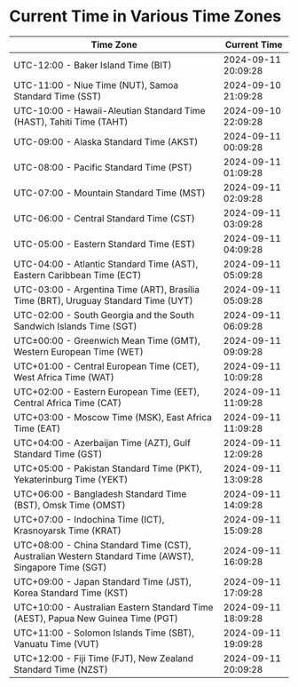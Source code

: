 # Current Time in Various Time Zones

| Time Zone | Current Time |
|-----------|--------------|
| UTC-12:00 - Baker Island Time (BIT) | 2024-09-11 20:09:28 |
| UTC-11:00 - Niue Time (NUT), Samoa Standard Time (SST) | 2024-09-10 21:09:28 |
| UTC-10:00 - Hawaii-Aleutian Standard Time (HAST), Tahiti Time (TAHT) | 2024-09-10 22:09:28 |
| UTC-09:00 - Alaska Standard Time (AKST) | 2024-09-11 00:09:28 |
| UTC-08:00 - Pacific Standard Time (PST) | 2024-09-11 01:09:28 |
| UTC-07:00 - Mountain Standard Time (MST) | 2024-09-11 02:09:28 |
| UTC-06:00 - Central Standard Time (CST) | 2024-09-11 03:09:28 |
| UTC-05:00 - Eastern Standard Time (EST) | 2024-09-11 04:09:28 |
| UTC-04:00 - Atlantic Standard Time (AST), Eastern Caribbean Time (ECT) | 2024-09-11 05:09:28 |
| UTC-03:00 - Argentina Time (ART), Brasília Time (BRT), Uruguay Standard Time (UYT) | 2024-09-11 05:09:28 |
| UTC-02:00 - South Georgia and the South Sandwich Islands Time (SGT) | 2024-09-11 06:09:28 |
| UTC±00:00 - Greenwich Mean Time (GMT), Western European Time (WET) | 2024-09-11 09:09:28 |
| UTC+01:00 - Central European Time (CET), West Africa Time (WAT) | 2024-09-11 10:09:28 |
| UTC+02:00 - Eastern European Time (EET), Central Africa Time (CAT) | 2024-09-11 11:09:28 |
| UTC+03:00 - Moscow Time (MSK), East Africa Time (EAT) | 2024-09-11 11:09:28 |
| UTC+04:00 - Azerbaijan Time (AZT), Gulf Standard Time (GST) | 2024-09-11 12:09:28 |
| UTC+05:00 - Pakistan Standard Time (PKT), Yekaterinburg Time (YEKT) | 2024-09-11 13:09:28 |
| UTC+06:00 - Bangladesh Standard Time (BST), Omsk Time (OMST) | 2024-09-11 14:09:28 |
| UTC+07:00 - Indochina Time (ICT), Krasnoyarsk Time (KRAT) | 2024-09-11 15:09:28 |
| UTC+08:00 - China Standard Time (CST), Australian Western Standard Time (AWST), Singapore Time (SGT) | 2024-09-11 16:09:28 |
| UTC+09:00 - Japan Standard Time (JST), Korea Standard Time (KST) | 2024-09-11 17:09:28 |
| UTC+10:00 - Australian Eastern Standard Time (AEST), Papua New Guinea Time (PGT) | 2024-09-11 18:09:28 |
| UTC+11:00 - Solomon Islands Time (SBT), Vanuatu Time (VUT) | 2024-09-11 19:09:28 |
| UTC+12:00 - Fiji Time (FJT), New Zealand Standard Time (NZST) | 2024-09-11 20:09:28 |
